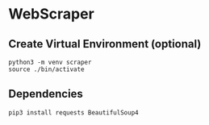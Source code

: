 # WebScraper

## Create Virtual Environment (optional)
```
python3 -m venv scraper
source ./bin/activate
```

## Dependencies
```
pip3 install requests BeautifulSoup4
```

